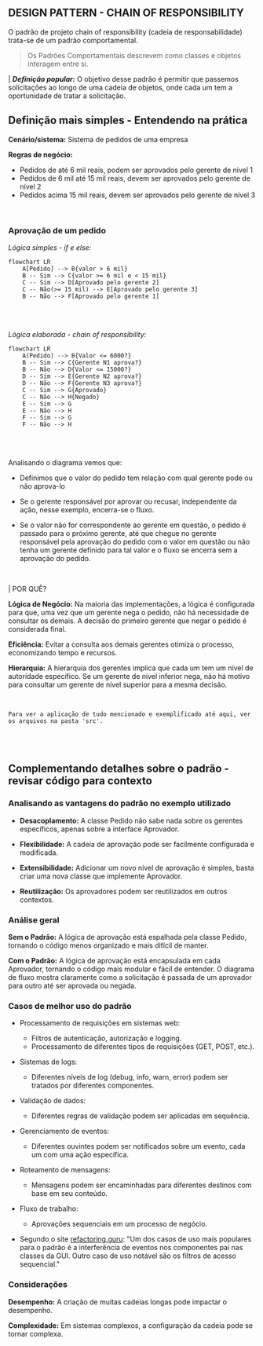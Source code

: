 ## DESIGN PATTERN - CHAIN OF RESPONSIBILITY

O padrão de projeto chain of responsibility (cadeia de responsabilidade) trata-se de um padrão comportamental.

> Os Padrões Comportamentais descrevem como classes e objetos interagem entre si.

| _**Definição popular:**_
O objetivo desse padrão é permitir que passemos solicitações ao longo de uma cadeia de objetos, onde cada um tem a oportunidade de tratar a solicitação.

## Definição mais simples - Entendendo na prática

**Cenário/sistema:** Sistema de pedidos de uma empresa

**Regras de negócio:** 
    
  - Pedidos de até 6 mil reais, podem ser aprovados pelo gerente de nível 1
  - Pedidos de 6 mil até 15 mil reais, devem ser aprovados pelo gerente de nível 2
  - Pedidos acima 15 mil reais, devem ser aprovados pelo gerente de nível 3

<br />

### Aprovação de um pedido

_Lógica simples - if e else:_

```mermaid
flowchart LR
    A[Pedido] --> B{valor > 6 mil}
    B -- Sim --> C{valor >= 6 mil e < 15 mil}
    C -- Sim --> D[Aprovado pelo gerente 2]
    C -- Não(>= 15 mil) --> E[Aprovado pelo gerente 3]
    B -- Não --> F[Aprovado pelo gerente 1]

```

<br />
<br />

_Lógica elaborada - chain of responsibility:_

```mermaid
flowchart LR
    A(Pedido) --> B{Valor <= 6000?}
    B -- Sim --> C{Gerente N1 aprova?}
    B -- Não --> D{Valor <= 15000?}
    D -- Sim --> E{Gerente N2 aprova?}
    D -- Não --> F{Gerente N3 aprova?}
    C -- Sim --> G{Aprovado}
    C -- Não --> H{Negado}
    E -- Sim --> G
    E -- Não --> H
    F -- Sim --> G
    F -- Não --> H
```

<br />
<br />

Analisando o diagrama vemos que:

- Definimos que o valor do pedido tem relação com qual gerente pode ou não aprova-lo

- Se o gerente responsável por aprovar ou recusar, independente da ação, nesse exemplo, encerra-se o fluxo.

- Se o valor não for correspondente ao gerente em questão, o pedido é passado para o próximo gerente, até que chegue no gerente responsável pela aprovação do pedido com o valor em questão ou não tenha um gerente definido para tal valor e o fluxo se encerra sem a aprovação do pedido.


<br />

| POR QUÊ?

**Lógica de Negócio:** Na maioria das implementações, a lógica é configurada para que, uma vez que um gerente nega o pedido, não há necessidade de consultar os demais. A decisão do primeiro gerente que negar o pedido é considerada final.

**Eficiência:** Evitar a consulta aos demais gerentes otimiza o processo, economizando tempo e recursos.

**Hierarquia:** A hierarquia dos gerentes implica que cada um tem um nível de autoridade específico. Se um gerente de nível inferior nega, não há motivo para consultar um gerente de nível superior para a mesma decisão.

<br />

`Para ver a aplicação de tudo mencionado e exemplificado até aqui, ver os arquivos na pasta 'src'.`

<br />
<br />

## Complementando detalhes sobre o padrão - revisar código para contexto

### Analisando as vantagens do padrão no exemplo utilizado


- **Desacoplamento:** A classe Pedido não sabe nada sobre os gerentes específicos, apenas sobre a interface Aprovador.

- **Flexibilidade:** A cadeia de aprovação pode ser facilmente configurada e modificada.

- **Extensibilidade:** Adicionar um novo nível de aprovação é simples, basta criar uma nova classe que implemente Aprovador.

- **Reutilização:** Os aprovadores podem ser reutilizados em outros contextos.


### Análise geral

**Sem o Padrão:** A lógica de aprovação está espalhada pela classe Pedido, tornando o código menos organizado e mais difícil de manter.

**Com o Padrão:** A lógica de aprovação está encapsulada em cada Aprovador, tornando o código mais modular e fácil de entender. O diagrama de fluxo mostra claramente como a solicitação é passada de um aprovador para outro até ser aprovada ou negada.

### Casos de melhor uso do padrão

- Processamento de requisições em sistemas web:
  - Filtros de autenticação, autorização e logging.
  - Processamento de diferentes tipos de requisições (GET, POST, etc.).

- Sistemas de logs:
  - Diferentes níveis de log (debug, info, warn, error) podem ser tratados por diferentes componentes.

- Validação de dados:
  - Diferentes regras de validação podem ser aplicadas em sequência.

- Gerenciamento de eventos:
  - Diferentes ouvintes podem ser notificados sobre um evento, cada um com uma ação específica.

- Roteamento de mensagens:
  - Mensagens podem ser encaminhadas para diferentes destinos com base em seu conteúdo.

- Fluxo de trabalho:
  - Aprovações sequenciais em um processo de negócio.

- Segundo o site <a href="https://refactoring.guru/pt-br/design-patterns/chain-of-responsibility/java/example#:~:text=Um%20dos%20casos%20de%20uso,os%20filtros%20de%20acesso%20seq%C3%BCencial.">refactoring.guru</a>: "Um dos casos de uso mais populares para o padrão é a interferência de eventos nos componentes pai nas classes da GUI. Outro caso de uso notável são os filtros de acesso sequencial."


### Considerações

**Desempenho:** A criação de muitas cadeias longas pode impactar o desempenho.

**Complexidade:** Em sistemas complexos, a configuração da cadeia pode se tornar complexa.